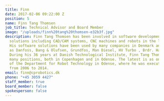 ```yaml
---
title: Finn
date: 2017-02-06 09:22:00 Z
position: 5
name: Finn Tang Thomsen
job_title: Technical Advisor and Board Member
image: "/uploads/finn%20tang%20thomsen-e32b3f.jpg"
description: Finn Tang Thomsen has been involved in software development for automation
  solutions including CAD/CAM systems, CNC machines and robots in the last 45 years.
  His software solutions have been used by many companies in Denmark and abroad, such
  as Danfoss, Bang & Olufsen, Grundfos, Man Diesel, HV Turbo , Brdr. Hartmann. FLSmidth.
  During his 36 years at Danish Technological Institute, Finn Tang Thomsen has had
  many positions, both in Copenhagen and in Odense. The latest is as one of the founders
  of the Department for Robot Technology in Odense, where he was executive manager
  from 2006 to 2014.
email: finn@cprobotics.dk
phone: "+45 3059 4427"
staff_member: true
board_member: false
spokesperson: false
---
```


